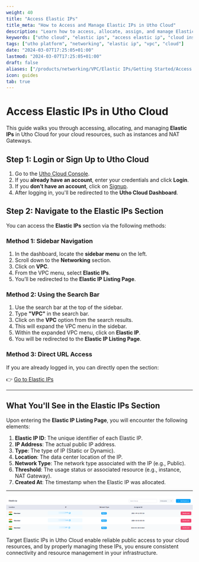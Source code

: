 ```yaml
---
weight: 40
title: "Access Elastic IPs"
title_meta: "How to Access and Manage Elastic IPs in Utho Cloud"
description: "Learn how to access, allocate, assign, and manage Elastic IPs in Utho Cloud for your cloud resources."
keywords: ["utho cloud", "elastic ips", "access elastic ip", "cloud instances", "vpc", "ip allocation"]
tags: ["utho platform", "networking", "elastic ip", "vpc", "cloud"]
date: "2024-03-07T17:25:05+01:00"
lastmod: "2024-03-07T17:25:05+01:00"
draft: false
aliases: ["/products/networking/VPC/Elastic IPs/Getting Started/Access Elastic IPs"]
icon: guides
tab: true
---
```


# **Access Elastic IPs in Utho Cloud**

This guide walks you through accessing, allocating, and managing **Elastic IPs** in Utho Cloud for your cloud resources, such as instances and NAT Gateways.

## **Step 1: Login or Sign Up to Utho Cloud**

1. Go to the [Utho Cloud Console](https://console.utho.com/login).
2. If you **already have an account**, enter your credentials and click **Login**.
3. If you **don’t have an account**, click on [Signup](https://console.utho.com/signup).
4. After logging in, you'll be redirected to the **Utho Cloud Dashboard**.

## **Step 2: Navigate to the Elastic IPs Section**

You can access the **Elastic IPs** section via the following methods:

### **Method 1: Sidebar Navigation**

1. In the dashboard, locate the **sidebar menu** on the left.
2. Scroll down to the **Networking** section.
3. Click on **VPC**.
4. From the VPC menu, select **Elastic IPs**.
5. You’ll be redirected to the **Elastic IP Listing Page**.

### **Method 2: Using the Search Bar**

1. Use the search bar at the top of the sidebar.
2. Type **"VPC"** in the search bar.
3. Click on the **VPC** option from the search results.
4. This will expand the VPC menu in the sidebar.
5. Within the expanded VPC menu, click on **Elastic IP**.
6. You will be redirected to the **Elastic IP Listing Page**.

### **Method 3: Direct URL Access**

If you are already logged in, you can directly open the section:

👉 [Go to Elastic IPs](https://console.utho.com/vpc/elasticip)

---

## **What You'll See in the Elastic IPs Section**

Upon entering the **Elastic IP Listing Page**, you will encounter the following elements:

1. **Elastic IP ID**: The unique identifier of each Elastic IP.
2. **IP Address**: The actual public IP address.
3. **Type**: The type of IP (Static or Dynamic).
4. **Location**: The data center location of the IP.
5. **Network Type**: The network type associated with the IP (e.g., Public).
6. **Threshold**: The usage status or associated resource (e.g., instance, NAT Gateway).
7. **Created At**: The timestamp when the Elastic IP was allocated.

---
![alt text](image.png)

Target Elastic IPs in Utho Cloud enable reliable public access to your cloud resources, and by properly managing these IPs, you ensure consistent connectivity and resource management in your infrastructure.

